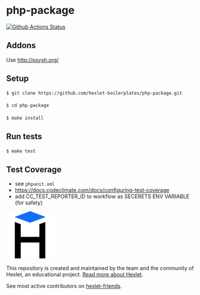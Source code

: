 # php-package

[![Github Actions Status](https://github.com/switch-port/hexlet-phpunit/workflows/PHP%20CI/badge.svg)](https://github.com/switch-port/hexlet-phpunit/php-package/actions)

## Addons

Use <http://psysh.org/>

## Setup

```sh
$ git clone https://github.com/hexlet-boilerplates/php-package.git

$ cd php-package

$ make install
```

## Run tests

```sh
$ make test
```

## Test Coverage

-   see `phpunit.xml`
-   <https://docs.codeclimate.com/docs/configuring-test-coverage>
-   add CC_TEST_REPORTER_ID to workflow as SECERETS ENV VARIABLE (for safety)

[![Hexlet Ltd. logo](https://raw.githubusercontent.com/Hexlet/assets/master/images/hexlet_logo128.png)](https://hexlet.io/?utm_source=github&utm_medium=link&utm_campaign=php-package)

This repository is created and maintained by the team and the community of Hexlet, an educational project. [Read more about Hexlet](https://hexlet.io/?utm_source=github&utm_medium=link&utm_campaign=php-package).

See most active contributors on [hexlet-friends](https://friends.hexlet.io/).
